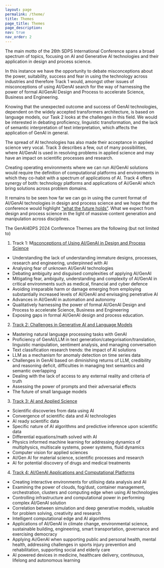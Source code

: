 ```yaml
---
layout: page
permalink: /theme/
title: Themes
page_title: Themes
page_description: 
nav: true
nav_order: 2
---
```


The main motto of the 26th SDPS International Conference spans a broad spectrum of topics, focusing on AI and Generative AI technologies and their application in design and process science.

In this instance we have the opportunity to debate misconceptions about the power, suitability, success and fear in using the technology across industries and therefore Track 1 would, amongst other issues of misconceptions of using AI/GenAI search for the way of harnessing the power of formal AI/GenAI Design and Process to accelerate Science, Business and Engineering.

Knowing that the unexpected outcome and success of GenAI technologies, dependent on the widely accepted transformers architecture, is based on language models, our Task 2 looks at the challenges in this field. We would be interested in 
debating proficiency, linguistic transformation, and the lack of semantic interpretation of text interpretation, which affects the application of GenAI in general.

The spread of AI technologies has also made their acceptance in applied science very vocal. Track 3 describes a few, out of many possibilities, where AI/GenAI is used in resolving problems in applied science and may have an impact on scientific
processes and research.

Creating operating environments where we can run AI/GenAI solutions would require the definition of computational platforms and environments in which they co-habit with a spectrum of applications of AI. Track 4 offers synergy of both: technology platforms and applications of Ai/GenAI which bring solutions across problem domains.

It remains to be seen how far we can go in using the current format of AI/GenAI technologies in design and process science and we hope that the conference would highlight <u>“what the future holds”</u>. What we expect from design and process science in the light of massive content generation and manipulation across disciplines.

The GenAI4DPS 2024 Conference Themes are the following (but not limited to)

1. Track 1: M<u>isconceptions of Using AI/GenAI in Design and Process Science</u>
  - Understanding the lack of understanding immature designs, processes, research and engineering, underpinned with AI
  - Analysing fear of unknown AI/GenAI technologies
  - Debating ambiguity and disguised complexities of applying AI/GenAI
  - Mitigating fear, ambiguity, understanding and complexity of AI/GenAI in critical environments such as medical, financial and cyber defence
  - Avoiding irreparable harm or damage emerging from employing substantially increased levels of AI/GenAI and envisaging penetrative AI
  - Advances in AI/GenAI in automation and autonomy
  - Qualitatively harnessing the power of formal AI/GenAI Design and Process to accelerate Science, Business and Engineering
  - Exposing gaps in formal AI/GenAI design and process education.


2. <u>Track 2: Challenges in Generative AI and Language Models</u>
  - Mastering natural language processing tasks with GenAI
  - Proficiency of GenAI/LLM in text generation/categorisation/translation, linguistic manipulation, sentiment analysis, and managing conversation
  - Text classification research trends: the impact of AI solutions
  - LLM as a mechanism for anomaly detection on time series data
  - Challenges in GenAI based on diminishing returns of LLM, credibility and reasoning deficit, difficulties in managing text semantics and semantic overlapping
  - Dealing with the lack of access to any external reality and criteria of truth
  - Assessing the power of prompts and their adversarial effects
  - The future of small language models

3. <u>Track 3: AI and Applied Science</u>
  - Scientific discoveries from data using AI
  - Convergence of scientific data and AI technologies
  - AI ready scientific data
  - Specific nature of AI algorithms and predictive inference upon scientific data
  - Differential equations/math solved with AI
  - Physics informed machine learning for addressing dynamics of multiphysics, multiscale systems, power systems, fluid dynamics
  - Computer vision for applied sciences
  - AI/Gen AI for material science, scientific processes and research
  - AI for potential discovery of drugs and medical treatments

4. <u>Track 4: AI/GenAI Applications and Computational Platforms</u> 
  - Creating interactive environments for utilising data analysis and AI
  - Examining the power of clouds, fog/dust, container management, orchestration, clusters and computing edge when using AI technologies
  - Controlling infrastructure and computational power in performing complex AI/GenAI solution
  - Correlation between simulation and deep generative models, valuable for problem solving, creativity and research
  - Intelligent computational edge and AI algorithms
  - Applications of AI/GenAI in climate change, environmental science, sustainable building, engineering, smart transportation, governance and exercising democracy
  - Applying Ai/GenAI when supporting public and personal health, mental health, addressing challenges in sports injury prevention and rehabilitation, supporting social and elderly care
  - AI powered devices in medicine, healthcare delivery, continuous, lifelong and autonomous learning
    

